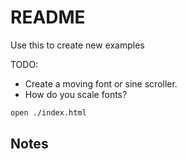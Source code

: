 # README
Use this to create new examples


TODO:  
* Create a moving font or sine scroller.
* How do you scale fonts? 

```sh
open ./index.html
```


## Notes

